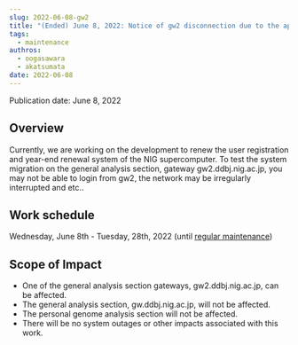 ```yaml
---
slug: 2022-06-08-gw2
title: "(Ended) June 8, 2022: Notice of gw2 disconnection due to the application for use and year-end renewal system renew"
tags:
  - maintenance
authros:
  - oogasawara
  - akatsumata
date: 2022-06-08
---
```


Publication date: June 8, 2022

## Overview

Currently, we are working on the development to renew the user registration and year-end renewal system of the NIG supercomputer.
To test the system migration on the general analysis section, gateway gw2.ddbj.nig.ac.jp, you may not be able to login from gw2, the network may be irregularly interrupted and etc..


## Work schedule

Wednesday, June 8th - Tuesday, 28th, 2022
(until [regular maintenance](/en/blog/2022-04-25-scheduled-maintenance))

## Scope of Impact

- One of the general analysis section gateways, gw2.ddbj.nig.ac.jp, can be affected.
- The general analysis section, gw.ddbj.nig.ac.jp, will not be affected.
- The personal genome analysis section will not be affected.
- There will be no system outages or other impacts associated with this work.
